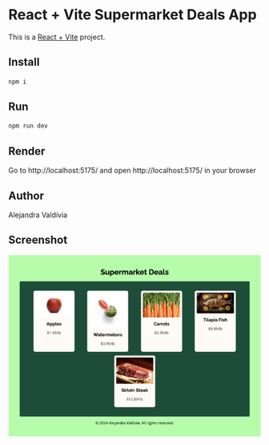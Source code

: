 # React + Vite Supermarket Deals App

This is a [React + Vite](https://vitejs.dev/guide/) project.

## Install

```bash
npm i
```

## Run

```bash
npm run dev
```

## Render


Go to http://localhost:5175/ and open http://localhost:5175/ in your browser

## Author

Alejandra Valdivia

## Screenshot

![Screenshot](src/assets/super-market-react-screenshot.png)




